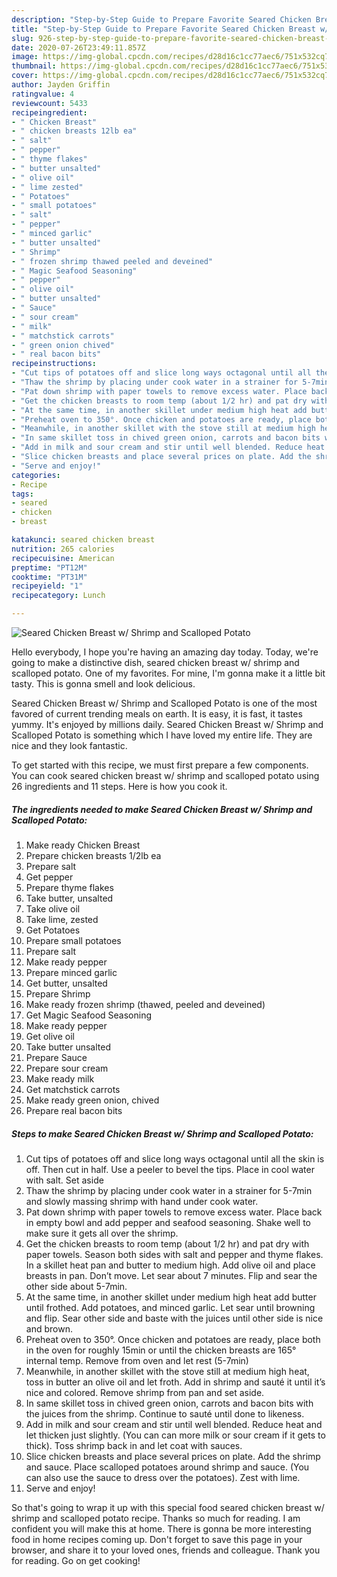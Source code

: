 ```yaml
---
description: "Step-by-Step Guide to Prepare Favorite Seared Chicken Breast w/ Shrimp and Scalloped Potato"
title: "Step-by-Step Guide to Prepare Favorite Seared Chicken Breast w/ Shrimp and Scalloped Potato"
slug: 926-step-by-step-guide-to-prepare-favorite-seared-chicken-breast-w-shrimp-and-scalloped-potato
date: 2020-07-26T23:49:11.857Z
image: https://img-global.cpcdn.com/recipes/d28d16c1cc77aec6/751x532cq70/seared-chicken-breast-w-shrimp-and-scalloped-potato-recipe-main-photo.jpg
thumbnail: https://img-global.cpcdn.com/recipes/d28d16c1cc77aec6/751x532cq70/seared-chicken-breast-w-shrimp-and-scalloped-potato-recipe-main-photo.jpg
cover: https://img-global.cpcdn.com/recipes/d28d16c1cc77aec6/751x532cq70/seared-chicken-breast-w-shrimp-and-scalloped-potato-recipe-main-photo.jpg
author: Jayden Griffin
ratingvalue: 4
reviewcount: 5433
recipeingredient:
- " Chicken Breast"
- " chicken breasts 12lb ea"
- " salt"
- " pepper"
- " thyme flakes"
- " butter unsalted"
- " olive oil"
- " lime zested"
- " Potatoes"
- " small potatoes"
- " salt"
- " pepper"
- " minced garlic"
- " butter unsalted"
- " Shrimp"
- " frozen shrimp thawed peeled and deveined"
- " Magic Seafood Seasoning"
- " pepper"
- " olive oil"
- " butter unsalted"
- " Sauce"
- " sour cream"
- " milk"
- " matchstick carrots"
- " green onion chived"
- " real bacon bits"
recipeinstructions:
- "Cut tips of potatoes off and slice long ways octagonal until all the skin is off. Then cut in half. Use a peeler to bevel the tips. Place in cool water with salt. Set aside"
- "Thaw the shrimp by placing under cook water in a strainer for 5-7min and slowly massing shrimp with hand under cook water."
- "Pat down shrimp with paper towels to remove excess water. Place back in empty bowl and add pepper and seafood seasoning. Shake well to make sure it gets all over the shrimp."
- "Get the chicken breasts to room temp (about 1/2 hr) and pat dry with paper towels. Season both sides with salt and pepper and thyme flakes. In a skillet heat pan and butter to medium high. Add olive oil and place breasts in pan. Don’t move. Let sear about 7 minutes. Flip and sear the other side about 5-7min."
- "At the same time, in another skillet under medium high heat add butter until frothed. Add potatoes, and minced garlic. Let sear until browning and flip. Sear other side and baste with the juices until other side is nice and brown."
- "Preheat oven to 350°. Once chicken and potatoes are ready, place both in the oven for roughly 15min or until the chicken breasts are 165° internal temp. Remove from oven and let rest (5-7min)"
- "Meanwhile, in another skillet with the stove still at medium high heat, toss in butter an olive oil and let froth. Add in shrimp and sauté it until it’s nice and colored. Remove shrimp from pan and set aside."
- "In same skillet toss in chived green onion, carrots and bacon bits with the juices from the shrimp. Continue to sauté until done to likeness."
- "Add in milk and sour cream and stir until well blended. Reduce heat and let thicken just slightly. (You can can more milk or sour cream if it gets to thick). Toss shrimp back in and let coat with sauces."
- "Slice chicken breasts and place several prices on plate. Add the shrimp and sauce. Place scalloped potatoes around shrimp and sauce. (You can also use the sauce to dress over the potatoes). Zest with lime."
- "Serve and enjoy!"
categories:
- Recipe
tags:
- seared
- chicken
- breast

katakunci: seared chicken breast 
nutrition: 265 calories
recipecuisine: American
preptime: "PT12M"
cooktime: "PT31M"
recipeyield: "1"
recipecategory: Lunch

---
```



![Seared Chicken Breast w/ Shrimp and Scalloped Potato](https://img-global.cpcdn.com/recipes/d28d16c1cc77aec6/751x532cq70/seared-chicken-breast-w-shrimp-and-scalloped-potato-recipe-main-photo.jpg)

Hello everybody, I hope you're having an amazing day today. Today, we're going to make a distinctive dish, seared chicken breast w/ shrimp and scalloped potato. One of my favorites. For mine, I'm gonna make it a little bit tasty. This is gonna smell and look delicious.



Seared Chicken Breast w/ Shrimp and Scalloped Potato is one of the most favored of current trending meals on earth. It is easy, it is fast, it tastes yummy. It's enjoyed by millions daily. Seared Chicken Breast w/ Shrimp and Scalloped Potato is something which I have loved my entire life. They are nice and they look fantastic.


To get started with this recipe, we must first prepare a few components. You can cook seared chicken breast w/ shrimp and scalloped potato using 26 ingredients and 11 steps. Here is how you cook it.

<!--inarticleads1-->

##### The ingredients needed to make Seared Chicken Breast w/ Shrimp and Scalloped Potato:

1. Make ready  Chicken Breast
1. Prepare  chicken breasts 1/2lb ea
1. Prepare  salt
1. Get  pepper
1. Prepare  thyme flakes
1. Take  butter, unsalted
1. Take  olive oil
1. Take  lime, zested
1. Get  Potatoes
1. Prepare  small potatoes
1. Prepare  salt
1. Make ready  pepper
1. Prepare  minced garlic
1. Get  butter, unsalted
1. Prepare  Shrimp
1. Make ready  frozen shrimp (thawed, peeled and deveined)
1. Get  Magic Seafood Seasoning
1. Make ready  pepper
1. Get  olive oil
1. Take  butter unsalted
1. Prepare  Sauce
1. Prepare  sour cream
1. Make ready  milk
1. Get  matchstick carrots
1. Make ready  green onion, chived
1. Prepare  real bacon bits




<!--inarticleads2-->

##### Steps to make Seared Chicken Breast w/ Shrimp and Scalloped Potato:

1. Cut tips of potatoes off and slice long ways octagonal until all the skin is off. Then cut in half. Use a peeler to bevel the tips. Place in cool water with salt. Set aside
1. Thaw the shrimp by placing under cook water in a strainer for 5-7min and slowly massing shrimp with hand under cook water.
1. Pat down shrimp with paper towels to remove excess water. Place back in empty bowl and add pepper and seafood seasoning. Shake well to make sure it gets all over the shrimp.
1. Get the chicken breasts to room temp (about 1/2 hr) and pat dry with paper towels. Season both sides with salt and pepper and thyme flakes. In a skillet heat pan and butter to medium high. Add olive oil and place breasts in pan. Don’t move. Let sear about 7 minutes. Flip and sear the other side about 5-7min.
1. At the same time, in another skillet under medium high heat add butter until frothed. Add potatoes, and minced garlic. Let sear until browning and flip. Sear other side and baste with the juices until other side is nice and brown.
1. Preheat oven to 350°. Once chicken and potatoes are ready, place both in the oven for roughly 15min or until the chicken breasts are 165° internal temp. Remove from oven and let rest (5-7min)
1. Meanwhile, in another skillet with the stove still at medium high heat, toss in butter an olive oil and let froth. Add in shrimp and sauté it until it’s nice and colored. Remove shrimp from pan and set aside.
1. In same skillet toss in chived green onion, carrots and bacon bits with the juices from the shrimp. Continue to sauté until done to likeness.
1. Add in milk and sour cream and stir until well blended. Reduce heat and let thicken just slightly. (You can can more milk or sour cream if it gets to thick). Toss shrimp back in and let coat with sauces.
1. Slice chicken breasts and place several prices on plate. Add the shrimp and sauce. Place scalloped potatoes around shrimp and sauce. (You can also use the sauce to dress over the potatoes). Zest with lime.
1. Serve and enjoy!




So that's going to wrap it up with this special food seared chicken breast w/ shrimp and scalloped potato recipe. Thanks so much for reading. I am confident you will make this at home. There is gonna be more interesting food in home recipes coming up. Don't forget to save this page in your browser, and share it to your loved ones, friends and colleague. Thank you for reading. Go on get cooking!
